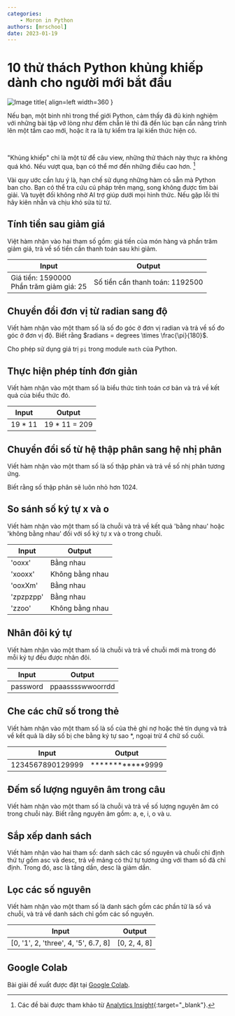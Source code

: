 ```yaml
---
categories:
    - Moron in Python
authors: [mrschool]
date: 2023-01-19
---
```


# 10 thử thách Python khủng khiếp dành cho người mới bắt đầu

![Image title](../thumbnails/python-challenges-for-beginners.svg){ align=left width=360 }

Nếu bạn, một binh nhì trong thế giới Python, cảm thấy đã đủ kinh nghiệm với những bài tập vỡ lòng như đếm chẵn lẻ thì đã đến lúc bạn cần nâng trình lên một tầm cao mới, hoặc ít ra là tự kiểm tra lại kiến thức hiện có.

<br>

<!-- more -->

"Khủng khiếp" chỉ là một từ để câu view, những thử thách này thực ra không quá khó. Nếu vượt qua, bạn có thể mơ đến những điều cao hơn. [^1]

[^1]: Các đề bài được tham khảo từ [Analytics Insight](https://www.analyticsinsight.net/latest-news/top-10-advanced-python-code-challenges-for-beginners-in-2023){:target="_blank"}.

Vài quy ước cần lưu ý là, hạn chế sử dụng những hàm có sẵn mà Python ban cho. Bạn có thể tra cứu cú pháp trên mạng, song không được tìm bài giải. Và tuyệt đối không nhờ AI trợ giúp dưới mọi hình thức. Nếu gặp lỗi thì hãy kiên nhẫn và chịu khó sửa từ từ.

## Tính tiền sau giảm giá

Việt hàm nhận vào hai tham số gồm: giá tiền của món hàng và phần trăm giảm giá, trả về số tiền cần thanh toán sau khi giảm.

| Input | Output |
| --- | --- |
| Giá tiền: 1590000 <br> Phần trăm giảm giá: 25 | Số tiền cần thanh toán: 1192500 |

## Chuyển đổi đơn vị từ radian sang độ

Viết hàm nhận vào một tham số là số đo góc ở đơn vị radian và trả về số đo góc ở đơn vị độ. Biết rằng $radians = degrees \times \frac{\pi}{180}$.

Cho phép sử dụng giá trị `pi` trong module `math` của Python. 

## Thực hiện phép tính đơn giản

Viết hàm nhận vào một tham số là biểu thức tính toán cơ bản và trả về kết quả của biểu thức đó.

| Input | Output |
| --- | --- |
|19 * 11 | 19 * 11 = 209 |

## Chuyển đổi số từ hệ thập phân sang hệ nhị phân

Viết hàm nhận vào một tham số là số thập phân và trả về số nhị phân tương ứng.

Biết rằng số thập phân sẽ luôn nhỏ hơn 1024.

## So sánh số ký tự x và o

Viết hàm nhận vào một tham số là chuỗi và trả về kết quả 'bằng nhau' hoặc 'không bằng nhau' đối với số ký tự x và o trong chuỗi.

| Input | Output |
| --- | --- |
| 'ooxx' | Bằng nhau |
| 'xooxx' | Không bằng nhau |
| 'ooxXm' | Bằng nhau |
| 'zpzpzpp' | Bằng nhau |
| 'zzoo' | Không bằng nhau |

## Nhân đôi ký tự

Viết hàm nhận vào một tham số là chuỗi và trả về chuỗi mới mà trong đó mỗi ký tự đều được nhân đôi.

| Input | Output |
| --- | --- |
| password | ppaasssswwoorrdd |

## Che các chữ số trong thẻ

Viết hàm nhận vào một tham số là số của thẻ ghi nợ hoặc thẻ tín dụng và trả về kết quả là dãy số bị che bằng ký tự sao *, ngoại trừ 4 chữ số cuối.

| Input | Output |
| --- | --- |
| 1234567890129999 | ************9999 |

## Đếm số lượng nguyên âm trong câu

Viết hàm nhận vào một tham số là chuỗi và trả về số lượng nguyên âm có trong chuỗi này. Biết rằng nguyên âm gồm: a, e, i, o và u.

## Sắp xếp danh sách

Viết hàm nhận vào hai tham số: danh sách các số nguyên và chuỗi chỉ định thứ tự gồm asc và desc, trả về mảng có thứ tự tương ứng với tham số đã chỉ định. Trong đó, asc là tăng dần, desc là giảm dần.

## Lọc các số nguyên

Viết hàm nhận vào một tham số là danh sách gồm các phần tử là số vả chuỗi, và trả về danh sách chỉ gồm các số nguyên.

| Input | Output |
| --- | --- |
| [0, '1', 2, 'three', 4, '5', 6.7, 8] | [0, 2, 4, 8] |

## Google Colab

Bài giải đề xuất được đặt tại <a href="https://colab.research.google.com/drive/1dI7VV1hk2dhUfmyM92Yd4nhrkPMy5EIy?usp=sharing" target="_blank">Google Colab</a>.